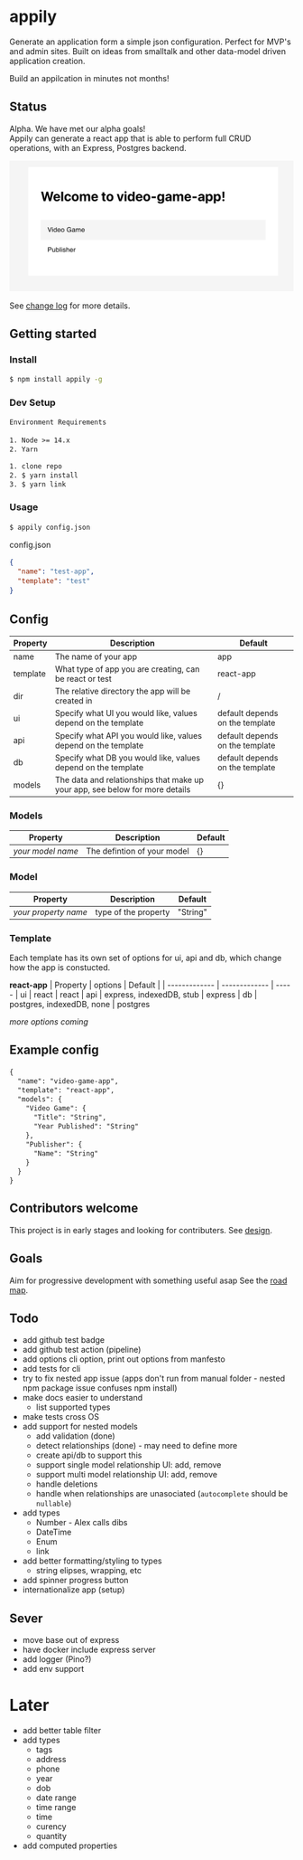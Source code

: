 # appily

Generate an application form a simple json configuration. Perfect for MVP's and admin sites. Built on ideas from smalltalk and other data-model driven application creation.

Build an appilcation in minutes not months!

## Status

Alpha. We have met our alpha goals!  
Appily can generate a react app that is able to perform full CRUD operations, with an Express, Postgres backend.

![First app](doc/images/first-app-2021-06-17.png)

See [change log](./doc/CHANGELOG.md) for more details.

## Getting started

### Install

```bash
$ npm install appily -g
```

### Dev Setup

```
Environment Requirements

1. Node >= 14.x
2. Yarn
```

```
1. clone repo
2. $ yarn install
3. $ yarn link
```

### Usage

```bash
$ appily config.json
```

config.json

```json
{
  "name": "test-app",
  "template": "test"
}
```

## Config

| Property | Description                                                                  | Default                         |
| -------- | ---------------------------------------------------------------------------- | ------------------------------- |
| name     | The name of your app                                                         | app                             |
| template | What type of app you are creating, can be react or test                      | react-app                       |
| dir      | The relative directory the app will be created in                            | /                               |
| ui       | Specify what UI you would like, values depend on the template                | default depends on the template |
| api      | Specify what API you would like, values depend on the template               | default depends on the template |
| db       | Specify what DB you would like, values depend on the template                | default depends on the template |
| models   | The data and relationships that make up your app, see below for more details | {}                              |

### Models

| Property          | Description                 | Default |
| ----------------- | --------------------------- | ------- |
| _your model name_ | The defintion of your model | {}      |

### Model

| Property             | Description          | Default  |
| -------------------- | -------------------- | -------- |
| _your property name_ | type of the property | "String" |

### Template

Each template has its own set of options for ui, api and db, which change how the app is constucted.

**react-app**
| Property | options | Default |
| ------------- | ------------- | -----
| ui | react | react
| api | express, indexedDB, stub | express
| db | postgres, indexedDB, none | postgres

_more options coming_

## Example config

```
{
  "name": "video-game-app",
  "template": "react-app",
  "models": {
    "Video Game": {
      "Title": "String",
      "Year Published": "String"
    },
    "Publisher": {
      "Name": "String"
    }
  }
}
```

## Contributors welcome

This project is in early stages and looking for contributers. See [design](./doc/DESIGN.md).

## Goals

Aim for progressive development with something useful asap See the [road map](./doc/ROADMAP.md).

## Todo

- add github test badge
- add github test action (pipeline)
- add options cli option, print out options from manfesto
- add tests for cli
- try to fix nested app issue (apps don't run from manual folder - nested npm package issue confuses npm install)
- make docs easier to understand
  - list supported types
- make tests cross OS
- add support for nested models
  - add validation (done)
  - detect relationships (done) - may need to define more
  - create api/db to support this
  - support single model relationship UI: add, remove
  - support multi model relationship UI: add, remove
  - handle deletions
  - handle when relationships are unasociated (`autocomplete` should be `nullable`)
- add types
  - Number - Alex calls dibs
  - DateTime
  - Enum
  - link
- add better formatting/styling to types
  - string elipses, wrapping, etc
- add spinner progress button
- internationalize app (setup)

## Sever

- move base out of express
- have docker include express server
- add logger (Pino?)
- add env support

# Later

- add better table filter
- add types
  - tags
  - address
  - phone
  - year
  - dob
  - date range
  - time range
  - time
  - curency
  - quantity
- add computed properties
